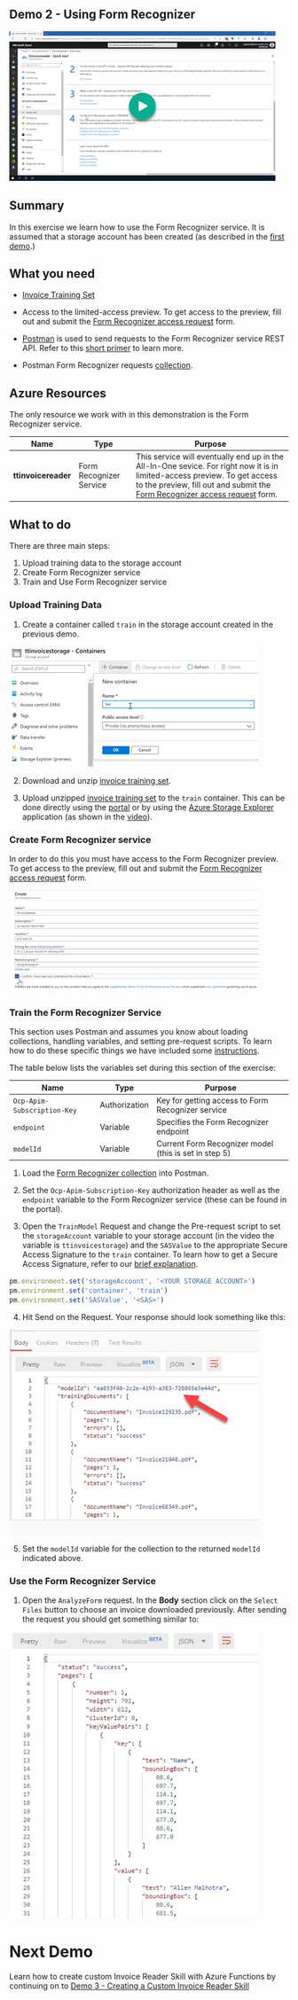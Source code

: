## Demo 2 - Using Form Recognizer

[![Demo 2](images/demo2.png)](https://globaleventcdn.blob.core.windows.net/assets/aiml/aiml10/videos/Demo2.mp4 "Demo 2")

## Summary
In this exercise we learn how to use the Form Recognizer service. It is assumed that a storage account has been created (as described in the [first demo](demo1.md).)


## What you need
- [Invoice Training Set](https://globaleventcdn.blob.core.windows.net/assets/aiml/aiml10/data/train.zip)

- Access to the limited-access preview. To get access to the preview, fill out and submit the [Form Recognizer access request](https://aka.ms/FormRecognizerRequestAccess) form.

- [Postman](https://www.getpostman.com/) is used to send requests to the Form Recognizer service REST API. Refer to this [short primer](postman.md) to learn more.

- Postman Form Recognizer requests [collection](src/Collections/Form_Recognizer.postman_collection.json).

## Azure Resources
The only resource we work with in this demonstration is the Form Recognizer service.


| Name                       | Type                            | Purpose                    |
| -------------------------- | ------------------------------- | ------------------------- |
| **ttinvoicereader**       | Form Recognizer Service         | This service will eventually end up in the All-In-One sevice. For right now it is in limited-access preview. To get access to the preview, fill out and submit the [Form Recognizer access request](https://aka.ms/FormRecognizerRequestAccess) form.  |


## What to do

There are three main steps:
1. Upload training data to the storage account
2. Create Form Recognizer service
3. Train and Use Form Recognizer service

### Upload Training Data


1. Create a container called `train` in the storage account created in the previous demo.

[![Create Container](images/create_container.png)](https://docs.microsoft.com/en-us/azure/storage/blobs/storage-quickstart-blobs-portal?WT.mc_id=msignitethetour2019-github-aiml10 "Create Container")

2. Download and unzip [invoice training set](https://globaleventcdn.blob.core.windows.net/assets/aiml/aiml10/data/train.zip).

3. Upload unzipped [invoice training set](https://globaleventcdn.blob.core.windows.net/assets/aiml/aiml10/data/train.zip) to the `train` container. This can be done directly using the [portal](https://docs.microsoft.com/en-us/azure/storage/blobs/storage-quickstart-blobs-portal?WT.mc_id=msignitethetour2019-github-aiml10#upload-a-block-blob) or by using the [Azure Storage Explorer](https://docs.microsoft.com/en-us/azure/vs-azure-tools-storage-explorer-blobs?WT.mc_id=msignitethetour2019-github-aiml10) application (as shown in the [video](https://globaleventcdn.blob.core.windows.net/assets/aiml/aiml10/videos/Demo2.mp4 "Demo 1")).

### Create Form Recognizer service

In order to do this you must have access to the Form Recognizer preview. To get access to the preview, fill out and submit the [Form Recognizer access request](https://aka.ms/FormRecognizerRequestAccess) form. 


[![Form Recognizer](images/form_recognizer.png)](https://docs.microsoft.com/en-us/azure/cognitive-services/form-recognizer/overview?WT.mc_id=msignitethetour2019-github-aiml10#request-access "Form Recognizer")

### Train the Form Recognizer Service

This section uses Postman and assumes you know about loading collections, handling variables, and setting pre-request scripts. To learn how to do these specific things we have included some [instructions](postman.md).

The table below lists the variables set during this section of the exercise:

| Name                       | Type                            | Purpose                    |
| -------------------------- | ------------------------------- | ------------------------- |
| `Ocp-Apim-Subscription-Key`       | Authorization         | Key for getting access to Form Recognizer service  |
| `endpoint`       | Variable         | Specifies the Form Recognizer endpoint  |
| `modelId`       | Variable         | Current Form Recognizer model (this is set in step 5)  |

1. Load the [Form Recognizer collection](src/Collections/Form_Recognizer.postman_collection.json) into Postman.

2. Set the `Ocp-Apim-Subscription-Key` authorization header as well as the `endpoint` variable to the Form Recognizer service (these can be found in the portal).

3. Open the `TrainModel` Request and change the Pre-request script to set the `storageAccount` variable to your storage account (in the video the variable is `ttinvoicestorage`) and the `SASValue` to the appropriate Secure Access Signature to the `train` container. To learn how to get a Secure Access Signature, refer to our [brief explanation](sas.md).

```javascript
pm.environment.set('storageAccount', '<YOUR STORAGE ACCOUNT>')
pm.environment.set('container', 'train')
pm.environment.set('SASValue', '<SAS>')
```

4. Hit Send on the Request. Your response should look something like this:

![Training Response](images/form_training.png "Training Response")

5. Set the `modelId` variable for the collection to the returned `modelId` indicated above.


### Use the Form Recognizer Service

1. Open the `AnalyzeForm` request. In the **Body** section click on the `Select Files` button to choose an invoice downloaded previously. After sending the request you should get something similar to:

![Inference Response](images/form_inference.png "Inference Response")

# Next Demo
Learn how to create custom Invoice Reader Skill with Azure Functions by continuing on to [Demo 3 - Creating a Custom Invoice Reader Skill](demo3.md)